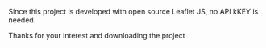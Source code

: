 Since this project is developed with open source Leaflet JS, no API kKEY is needed.

Thanks for your interest and downloading the project
